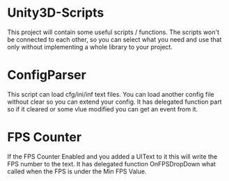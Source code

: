 # Unity3D-Scripts

This project will contain some useful scripts / functions. 
The scripts won't be connected to each other, so you can select what you need and use that only without implementing a whole library to your project.

# ConfigParser

This script can load cfg/ini/inf text files. You can load another config file without clear so you can extend your config.
It has delegated function part so if it cleared or some vlue modified you can get an event from it.

# FPS Counter

If the FPS Counter Enabled and you added a UIText to it this will write the FPS number to the text.
It has delegated function OnFPSDropDown what called when the FPS is under the Min FPS Value.
